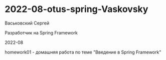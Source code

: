 # 2022-08-otus-spring-Vaskovsky

Васьковский Сергей

Разработчик на Spring Framework

2022-08

homework01 - домашняя работа по теме "Введение в Spring Framework"


